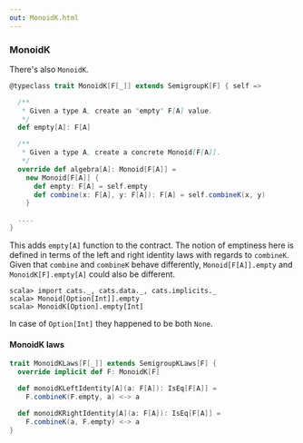 ```yaml
---
out: MonoidK.html
---
```


### MonoidK

There's also `MonoidK`.

```scala
@typeclass trait MonoidK[F[_]] extends SemigroupK[F] { self =>

  /**
   * Given a type A, create an "empty" F[A] value.
   */
  def empty[A]: F[A]

  /**
   * Given a type A, create a concrete Monoid[F[A]].
   */
  override def algebra[A]: Monoid[F[A]] =
    new Monoid[F[A]] {
      def empty: F[A] = self.empty
      def combine(x: F[A], y: F[A]): F[A] = self.combineK(x, y)
    }

  ....
}
```

This adds `empty[A]` function to the contract.
The notion of emptiness here is defined in terms of the left and right identity laws with regards to `combineK`.
Given that `combine` and `combineK` behave differently, `Monoid[F[A]].empty` and `MonoidK[F].empty[A]` could also be different.

```console:new
scala> import cats._, cats.data._, cats.implicits._
scala> Monoid[Option[Int]].empty
scala> MonoidK[Option].empty[Int]
```

In case of `Option[Int]` they happened to be both `None`.

#### MonoidK laws

```scala
trait MonoidKLaws[F[_]] extends SemigroupKLaws[F] {
  override implicit def F: MonoidK[F]

  def monoidKLeftIdentity[A](a: F[A]): IsEq[F[A]] =
    F.combineK(F.empty, a) <-> a

  def monoidKRightIdentity[A](a: F[A]): IsEq[F[A]] =
    F.combineK(a, F.empty) <-> a
}
```
